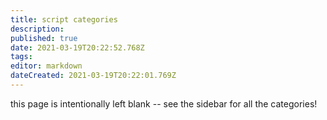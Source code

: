 ```yaml
---
title: script categories
description: 
published: true
date: 2021-03-19T20:22:52.768Z
tags: 
editor: markdown
dateCreated: 2021-03-19T20:22:01.769Z
---
```


this page is intentionally left blank -- see the sidebar for all the categories!